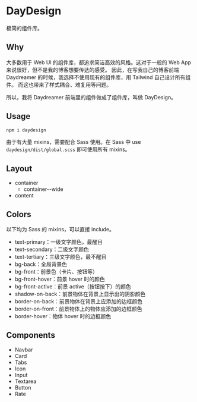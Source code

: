 # DayDesign

极简的组件库。

## Why

大多数用于 Web UI 的组件库，都追求简洁高效的风格。这对于一般的 Web App 来说很好，但不是我的博客想要传达的感受。
因此，在写我自己的博客前端 Daydreamer 的时候，我选择不使用现有的组件库，用 Tailwind 自己设计所有组件。
而这也带来了样式耦合、难复用等问题。

所以，我将 Daydreamer 前端里的组件做成了组件库，叫做 DayDesign。

## Usage

```bash
npm i daydesign
```

由于有大量 mixins，需要配合 Sass 使用。在 Sass 中 use `daydesign/dist/global.scss` 即可使用所有 mixins。

## Layout

- container
  - container--wide
- content

## Colors

以下均为 Sass 的 mixins，可以直接 include。

- text-primary：一级文字颜色，最醒目
- text-secondary：二级文字颜色
- text-tertiary：三级文字颜色，最不醒目
- bg-back：全局背景色
- bg-front：前景色（卡片、按钮等）
- bg-front-hover：前景 hover 时的颜色
- bg-front-active：前景 active（按钮按下）的颜色
- shadow-on-back：前景物体在背景上显示出的阴影颜色
- border-on-back：前景物体在背景上应添加的边框颜色
- border-on-front：前景物体上的物体应添加的边框颜色
- border-hover：物体 hover 时的边框颜色

## Components

- Navbar
- Card
- Tabs
- Icon
- Input
- Textarea
- Button
- Rate
